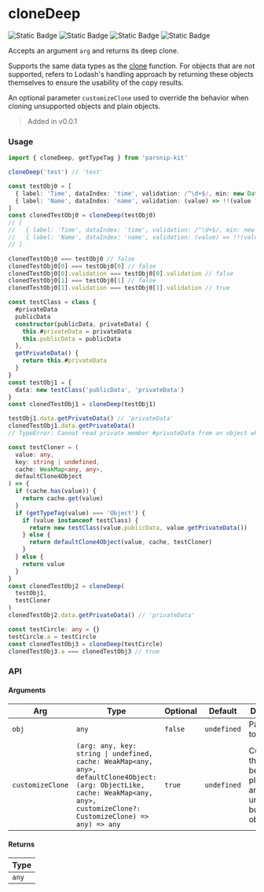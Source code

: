 # cloneDeep
![Static Badge](https://img.shields.io/badge/Statement%20Coverage-84.85%-brightgreen) ![Static Badge](https://img.shields.io/badge/Branch%20Coverage-81.82%-brightgreen) ![Static Badge](https://img.shields.io/badge/Function%20Coverage-100.00%-brightgreen) ![Static Badge](https://img.shields.io/badge/Line%20Coverage-84.85%-brightgreen)
      
Accepts an argument `arg` and returns its deep clone.

Supports the same data types as the [clone](../object/clone) function. For objects that are not supported, refers to Lodash's handling approach by returning these objects themselves to ensure the usability of the copy results.

An optional parameter `customizeClone` used to override the behavior when cloning unsupported objects and plain objects.

> Added in v0.0.1



### Usage

```ts
import { cloneDeep, getTypeTag } from 'parsnip-kit'

cloneDeep('test') // 'test'

const testObj0 = [
  { label: 'Time', dataIndex: 'time', validation: /^\d+$/, min: new Date() },
  { label: 'Name', dataIndex: 'name', validation: (value) => !!(value ?? '').trim() }
]
const clonedTestObj0 = cloneDeep(testObj0)
// [
//   { label: 'Time', dataIndex: 'time', validation: /^\d+$/, min: new Date() }
//   { label: 'Name', dataIndex: 'name', validation: (value) => !!(value ?? '').trim() }
// ]

clonedTestObj0 === testObj0 // false
clonedTestObj0[0] === testObj0[0] // false
clonedTestObj0[0].validation === testObj0[0].validation // false
clonedTestObj0[1] === testObj0[1] // false
clonedTestObj0[1].validation === testObj0[1].validation // true

const testClass = class {
  #privateData
  publicData
  constructor(publicData, privateData) {
    this.#privateData = privateData
    this.publicData = publicData
  },
  getPrivateData() {
    return this.#privateData
  }
}
const testObj1 = {
  data: new testClass('publicData', 'privateData')
}
const clonedTestObj1 = cloneDeep(testObj1)

testObj1.data.getPrivateData() // 'privateData'
clonedTestObj1.data.getPrivateData()
// TypeError: Cannot read private member #privateData from an object whose class did not declare it

const testCloner = (
  value: any,
  key: string | undefined,
  cache: WeakMap<any, any>,
  defaultClone4Object
) => {
  if (cache.has(value)) {
    return cache.get(value)
  }
  if (getTypeTag(value) === 'Object') {
    if (value instanceof testClass) {
      return new testClass(value.publicData, value.getPrivateData())
    } else {
      return defaultClone4Object(value, cache, testCloner)
    }
  } else {
    return value
  }
}
const clonedTestObj2 = cloneDeep(
  testObj1,
  testCloner
)
clonedTestObj2.data.getPrivateData() // 'privateData'

const testCircle: any = {}
testCircle.a = testCircle
const clonedTestObj3 = cloneDeep(testCircle)
clonedTestObj3.a === clonedTestObj3 // true
```


### API

#### Arguments

| Arg | Type | Optional | Default | Description |
| --- | --- | --- | --- | --- |
| `obj` | `any` | `false` | `undefined` | Parameter to be cloned |
| `customizeClone` | `(arg: any, key: string \| undefined, cache: WeakMap<any, any>, defaultClone4Object: (arg: ObjectLike, cache: WeakMap<any, any>, customizeClone?: CustomizeClone) => any) => any` | `true` | `undefined` | Customize the cloning behavior for plain objects and unsupported built-in objects |

#### Returns

| Type |
| ---  |
| `any`  |
